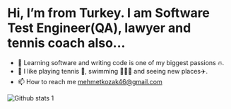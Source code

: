   # Hi, I’m from Turkey. I am Software Test Engineer(QA), lawyer and tennis coach also...
- 👀 Learning software and writing code is one of my biggest passions 🔥. 
- 🕺 I like playing tennis 🎾, swimming 🏊🏽‍♂️  and seeing new places✈️.
- 📫 How to reach me mehmetkozak46@gmail.com

![Github stats 1](https://github-readme-stats.vercel.app/api?username=mehmetkozak&show_icons=true&theme=gradient) 

